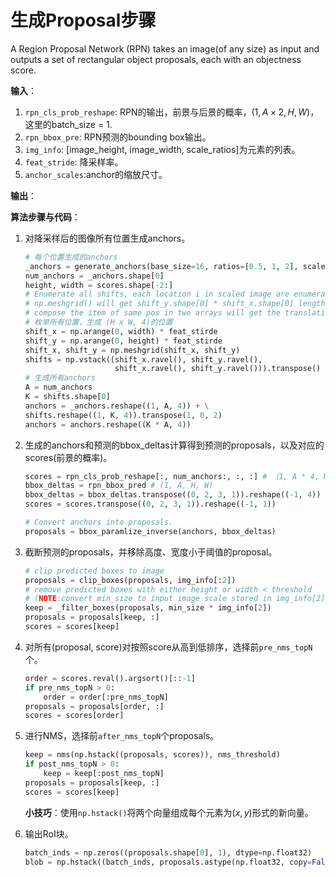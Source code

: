 # 生成Proposal步骤

A  Region  Proposal  Network  (RPN)  takes  an  image(of any size) as input and outputs a set of rectangular object  proposals,  each  with  an  objectness  score.



**输入**：

1. `rpn_cls_prob_reshape`: RPN的输出，前景与后景的概率，$(1,A\times2,H,W)$，这里的batch_size = 1.
2. `rpn_bbox_pre`: RPN预测的bounding box输出。
3. `img_info`: [image_height, image_width, scale_ratios]为元素的列表。
4. `feat_stride`: 降采样率。
5. `anchor_scales`:anchor的缩放尺寸。



**输出**：



**算法步骤与代码**：

1. 对降采样后的图像所有位置生成anchors。

   ```python
   # 每个位置生成的anchors
   _anchors = generate_anchors(base_size=16, ratios=[0.5, 1, 2], scales=anchor_scales)
   num_anchors = _anchors.shape[0]
   height, width = scores.shape[-2:]
   # Enumerate all shifts, each location i in scaled image are enumerated, that is H x W.
   # np.meshgrid() will get shift_y.shape[0] * shift_x.shape[0] length numpy.adarray
   # compose the item of same pos in two arrays will get the translation pair.
   # 枚举所有位置，生成 (H x W, 4)的位置
   shift_x = np.arange(0, width) * feat_stirde
   shift_y = np.arange(0, height) * feat_stirde
   shift_x, shift_y = np.meshgrid(shift_x, shift_y)
   shifts = np.vstack((shift_x.ravel(), shift_y.ravel(), 
                       shift_x.ravel(), shift_y.ravel())).transpose()
   # 生成所有anchors
   A = num_anchors
   K = shifts.shape[0]
   anchors = _anchors.reshape((1, A, 4)) + \
   shifts.reshape((1, K, 4)).transpose(1, 0, 2)
   anchors = anchors.reshape((K * A, 4))
   ```

2. 生成的anchors和预测的bbox_deltas计算得到预测的proposals，以及对应的scores(前景的概率)。

   ```python
   scores = rpn_cls_prob_reshape[:, num_anchors:, :, :] # （1, A * 4, H, W）
   bbox_deltas = rpn_bbox_pred # (1, A, H, W)
   bbox_deltas = bbox_deltas.transpose((0, 2, 3, 1)).reshape((-1, 4))
   scores = scores.transpose((0, 2, 3, 1)).reshape((-1, 1))
   
   # Convert anchors into proposals.
   proposals = bbox_paramlize_inverse(anchors, bbox_deltas)
   ```

3. 截断预测的proposals，并移除高度、宽度小于阈值的proposal。

   ```python
   # clip predicted boxes to image
   proposals = clip_boxes(proposals, img_info[:2])
   # remove predicted boxes with either height or width < threshold
   # (NOTE:convert min_size to input image scale stored in img_info[2])
   keep = _filter_boxes(proposals, min_size * img_info[2])
   proposals = proposals[keep, :]
   scores = scores[keep]
   ```

4. 对所有(proposal, score)对按照score从高到低排序，选择前`pre_nms_topN`个。

   ```python
   order = scores.reval().argsort()[::-1]
   if pre_nms_topN > 0:
       order = order[:pre_nms_topN]
   proposals = proposals[order, :]
   scores = scores[order]
   ```

5. 进行NMS，选择前`after_nms_topN`个proposals。

   ```python
   keep = nms(np.hstack((proposals, scores)), nms_threshold)
   if post_nms_topN > 0:
       keep = keep[:post_nms_topN]
   proposals = proposals[keep, :]
   scores = scores[keep]
   ```

   **小技巧**：使用`np.hstack()`将两个向量组成每个元素为$(x, y)$形式的新向量。

6. 输出RoI块。

   ```python
   batch_inds = np.zeros((proposals.shape[0], 1), dtype=np.float32)
   blob = np.hstack((batch_inds, proposals.astype(np.float32, copy=False)))
   ```

   

